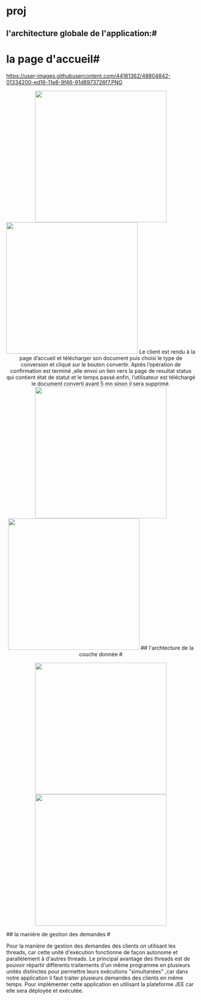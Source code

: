 # proj
## l'architecture globale de l'application:#
# la page d'accueil#
https://user-images.githubusercontent.com/44181362/48804842-01334200-ed16-11e8-9f46-91d8973726f7.PNG

<p align="center">
  <img src="C:\Users\pc\Desktop" width="350"/>
  <img src="C:\Users\pc\Desktop\Capture.png" width="350"/>
  Le client est rendu à la page d’accueil et télécharger son document puis choisi le type de conversion et cliqué sur le bouton convertir.
  Après l’opération de confirmation est terminé ,elle envoi un lien vers la page de resultat status qui contient état de statut et le temps passé.enfin, l’utilisateur est téléchargé le document converti avant 5 mn sinon il sera supprimé. 
  </p1>
  <p1 align="center">
  <img src="C:\Users\pc\Desktop" width="350"/>
  <img src="C:\Users\pc\Desktop\page2.png" width="350"/>
  </p1>
  ## l'archtecture de la couche donnée # 
  <p align="center">
  <img src="C:\Users\pc\Desktop" width="350"/>
  <img src="C:\Users\pc\Desktop\diagramme.png" width="350"/>
   </p>
  ## la manière de gestion des demandes #
  <p>
   Pour la manière de gestion des demandes des clients on utilisant les threads, car cette unité d'exécution fonctionne de façon autonome et parallèlement à d'autres threads. Le principal avantage des threads est de pouvoir répartir différents traitements d'un même programme en plusieurs unités distinctes pour permettre leurs exécutions "simultanées" ,car dans notre application il faut traiter plusieurs demandes des clients en même temps.
    Pour implémenter cette application en utilisant la plateforme JEE car elle sera déployée et exécutée.
    </p>
